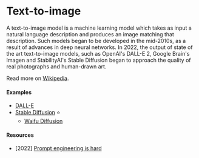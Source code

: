# Text-to-image

A text-to-image model is a machine learning model which takes as input a natural language description and produces an image matching that description. Such models began to be developed in the mid-2010s, as a result of advances in deep neural networks. In 2022, the output of state of the art text-to-image models, such as OpenAI's DALL-E 2, Google Brain's Imagen and StabilityAI's Stable Diffusion began to approach the quality of real photographs and human-drawn art.

Read more on [Wikipedia](https://en.wikipedia.org/wiki/Text-to-image_model).

#### Examples
- [DALL-E](https://openai.com/blog/dall-e)
- [Stable Diffusion](https://github.com/CompVis/stable-diffusion) ⭐
  - [Waifu Diffusion](https://huggingface.co/hakurei/waifu-diffusion)

#### Resources
- [2022] [Prompt engineering is hard](https://xeiaso.net/blog/prompt-engineering)
